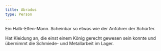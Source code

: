 ```yaml
---
title: Abradus
type: Person
---
```


Ein Halb-Elfen-Mann. Scheinbar so etwas wie der Anführer der Schürfer.

Hat Kleidung an, die einst einem König gerecht gewesen sein konnte und übernimmt
die Schmiede- und Metallarbeit im Lager.
